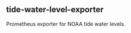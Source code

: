 tide-water-level-exporter
-------------------------

Prometheus exporter for NOAA tide water levels.
